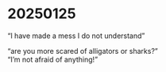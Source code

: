 # 20250125

“I have made a mess I do not understand”

“are you more scared of alligators or sharks?”\
“I’m not afraid of anything!”
